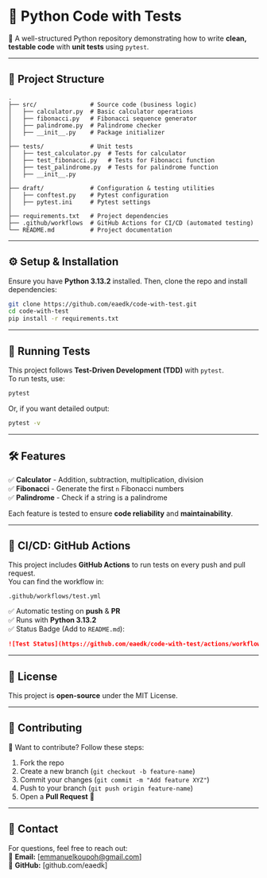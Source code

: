 # **📌 Python Code with Tests**
🚀 A well-structured Python repository demonstrating how to write **clean, testable code** with **unit tests** using `pytest`.

---

## **📁 Project Structure**
```
.
├── src/               # Source code (business logic)
│   ├── calculator.py  # Basic calculator operations
│   ├── fibonacci.py   # Fibonacci sequence generator
│   ├── palindrome.py  # Palindrome checker
│   ├── __init__.py    # Package initializer
│
├── tests/             # Unit tests
│   ├── test_calculator.py  # Tests for calculator
│   ├── test_fibonacci.py   # Tests for Fibonacci function
│   ├── test_palindrome.py  # Tests for palindrome function
│   ├── __init__.py
│
├── draft/             # Configuration & testing utilities
│   ├── conftest.py    # Pytest configuration
│   ├── pytest.ini     # Pytest settings
│
├── requirements.txt   # Project dependencies
├── .github/workflows  # GitHub Actions for CI/CD (automated testing)
└── README.md          # Project documentation
```

---

## **⚙️ Setup & Installation**
Ensure you have **Python 3.13.2** installed. Then, clone the repo and install dependencies:
```bash
git clone https://github.com/eaedk/code-with-test.git
cd code-with-test
pip install -r requirements.txt
```

---

## **🧪 Running Tests**
This project follows **Test-Driven Development (TDD)** with `pytest`.  
To run tests, use:
```bash
pytest
```
Or, if you want detailed output:
```bash
pytest -v
```

---

## **🛠 Features**
✅ **Calculator** - Addition, subtraction, multiplication, division  
✅ **Fibonacci** - Generate the first `n` Fibonacci numbers  
✅ **Palindrome** - Check if a string is a palindrome  

Each feature is tested to ensure **code reliability** and **maintainability**.

---

## **📌 CI/CD: GitHub Actions**
This project includes **GitHub Actions** to run tests on every push and pull request.  
You can find the workflow in:
```
.github/workflows/test.yml
```
✅ Automatic testing on **push** & **PR**  
✅ Runs with **Python 3.13.2**  
✅ Status Badge (Add to `README.md`):
```md
![Test Status](https://github.com/eaedk/code-with-test/actions/workflows/test.yml/badge.svg)
```

---

## **📜 License**
This project is **open-source** under the MIT License.

---

## **🤝 Contributing**
🚀 Want to contribute? Follow these steps:  
1. Fork the repo  
2. Create a new branch (`git checkout -b feature-name`)  
3. Commit your changes (`git commit -m "Add feature XYZ"`)  
4. Push to your branch (`git push origin feature-name`)  
5. Open a **Pull Request** 🎉  

---

## **📩 Contact**
For questions, feel free to reach out:  
📧 **Email:** [emmanuelkoupoh@gmail.com]  
🐙 **GitHub:** [github.com/eaedk]  